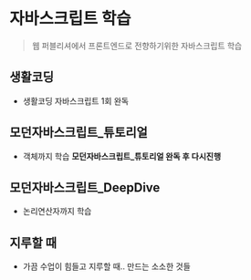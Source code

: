 # 자바스크립트 학습
> 웹 퍼블리셔에서 프론트엔드로 전향하기위한 자바스크립트 학습
## 생활코딩
* 생활코딩 자바스크립트 1회 완독
## 모던자바스크립트_튜토리얼
* 객체까지 학습
__모던자바스크립트_튜토리얼 완독 후 다시진행__
## 모던자바스크립트_DeepDive
* 논리연산자까지 학습
## 지루할 때
* 가끔 수업이 힘들고 지루할 때.. 만드는 소소한 것들



    
